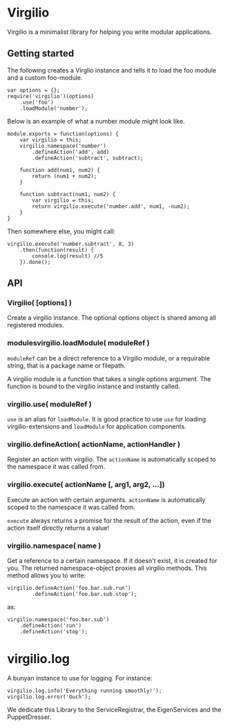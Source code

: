 # Virgilio
Virgilio is a minimalist library for helping you write modular applications.

## Getting started
The following creates a Virglio instance and tells it to load the foo module and a custom foo-module.

	var options = {};
	require('virgilio')(options)
		.use('foo')
		.loadModule('number');

Below is an example of what a number module might look like.

	module.exports = function(options) {
		var virgilio = this;
		virgilio.namespace('number')
			.defineAction('add', add)
			.defineAction('subtract', subtract);

		function add(num1, num2) {
			return (num1 + num2);
		}

		function subtract(num1, num2) {
			var virgilio = this;
			return virgilio.execute('number.add', num1, -num2);
		}
	}

Then somewhere else, you might call:

	virgilio.execute('number.subtract', 8, 3)
		.then(function(result) {
			console.log(result) //5
		}).done();

## API
### Virgilio( [options] )
Create a virgilio instance. The optional options object is shared among all registered modules.

### modulesvirgilio.loadModule( moduleRef )
`moduleRef` can be a direct reference to a Virgilio module, or a requirable string, that is a package name or filepath.

A virgilio module is a function that takes a single options argument. The function is bound to the virgilio instance and instantly called.

### virgilio.use( moduleRef )
`use` is an alias for `loadModule`. It is good practice to use `use` for loading virgilio-extensions and `loadModule` for application components.

### virgilio.defineAction( actionName, actionHandler )
Register an action with virgilio. The `actionName` is automatically scoped to the namespace it was called from.

### virgilio.execute( actionName [, arg1, arg2, ...])
Execute an action with certain arguments. `actionName` is automatically scoped to the namespace it was called from.


`execute` always returns a promise for the result of the action, even if the action itself directly returns a value!

### virgilio.namespace( name )
Get a reference to a certain namespace. If it doesn't exist, it is created for you. The returned namespace-object proxies all virgilio methods. This method allows you to write:

	virgilio.defineAction('foo.bar.sub.run')
			.defineAction('foo.bar.sub.stop');

as:

	virgilio.namespace('foo.bar.sub')
		.defineAction('run')
		.defineAction('stop');

# virgilio.log
A bunyan instance to use for logging. For instance:

	virgilio.log.info('Everything running smoothly!');
	virgilio.log.error('Ouch');



We dedicate this Library to the ServiceRegistrar, the EigenServices and the PuppetDresser.
